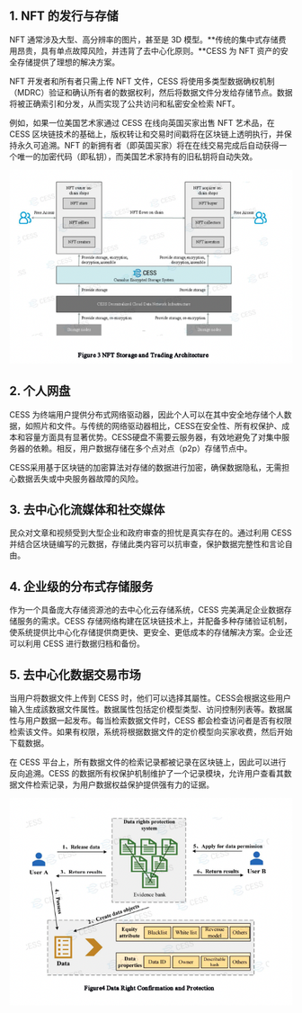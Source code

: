 ## 1. NFT 的发行与存储

NFT 通常涉及大型、高分辨率的图片，甚至是 3D 模型。**传统的集中式存储费用昂贵，具有单点故障风险，并违背了去中心化原则。**CESS 为 NFT 资产的安全存储提供了理想的解决方案。

NFT 开发者和所有者只需上传 NFT 文件，CESS 将使用多类型数据确权机制（MDRC）验证和确认所有者的数据权利，然后将数据文件分发给存储节点。数据将被正确索引和分发，从而实现了公共访问和私密安全检索 NFT。

例如，如果一位美国艺术家通过 CESS 在线向英国买家出售 NFT 艺术品，在 CESS 区块链技术的基础上，版权转让和交易时间戳将在区块链上透明执行，并保持永久可追溯。NFT 的新拥有者（即英国买家）将在在线交易完成后自动获得一个唯一的加密代码（即私钥），而美国艺术家持有的旧私钥将自动失效。

![CESS 上的 NFT 发布流程](../assets/introduction/use-cases-01.png)

## 2. 个人网盘

CESS 为终端用户提供分布式网络驱动器，因此个人可以在其中安全地存储个人数据，如照片和文件。与传统的网络驱动器相比，CESS在安全性、所有权保护、成本和容量方面具有显著优势。CESS硬盘不需要云服务器，有效地避免了对集中服务器的依赖。相反，用户数据存储在多个点对点（p2p）存储节点中。

CESS采用基于区块链的加密算法对存储的数据进行加密，确保数据隐私，无需担心数据丢失或中央服务器故障的风险。

## 3. 去中心化流媒体和社交媒体

民众对文章和视频受到大型企业和政府审查的担忧是真实存在的。通过利用 CESS 并结合区块链编写的元数据，存储此类内容可以抗审查，保护数据完整性和言论自由。

## 4. 企业级的分布式存储服务

作为一个具备庞大存储资源池的去中心化云存储系统，CESS 完美满足企业数据存储服务的需求。CESS 存储网络构建在区块链技术上，并配备多种存储验证机制，使系统提供比中心化存储提供商更快、更安全、更低成本的存储解决方案。企业还可以利用 CESS 进行数据归档和备份。

## 5. 去中心化数据交易市场

当用户将数据文件上传到 CESS 时，他们可以选择其屬性。CESS会根据这些用户输入生成該数据文件属性。数据属性包括定价模型类型、访问控制列表等。数据属性与用户数据一起发布。每当检索数据文件时，CESS 都会检查访问者是否有权限检索该文件。如果有权限，系统将根据数据文件的定价模型向买家收费，然后开始下载数据。

在 CESS 平台上，所有数据文件的检索记录都被记录在区块链上，因此可以进行反向追溯。CESS 的数据所有权保护机制维护了一个记录模块，允许用户查看其数据文件检索记录，为用户数据权益保护提供强有力的证据。

![CESS 去中心化数据交易市场](../assets/introduction/use-cases-02.png)
